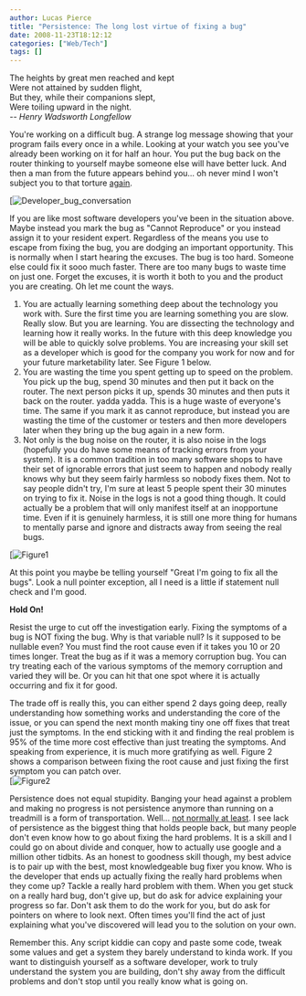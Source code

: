 ```yaml
---
author: Lucas Pierce
title: "Persistence: The long lost virtue of fixing a bug"
date: 2008-11-23T18:12:12
categories: ["Web/Tech"]
tags: []
---
```


The heights by great men reached and kept  
Were not attained by sudden flight,   
But they, while their companions slept,   
Were toiling upward in the night.  
*-- Henry Wadsworth Longfellow*

You're working on a difficult bug. A strange log message showing that your program fails every once in a while. Looking at your watch you see you've already been working on it for half an hour. You put the bug back on the router thinking to yourself maybe someone else will have better luck. And then a man from the future appears behind you... oh never mind I won't subject you to that torture [again](http://www.bonnycode.com/guide/2008/11/do-not-fix-what-you-dont-understand.html).

[![Developer_bug_conversation](/bug2hard.png)

If you are like most software developers you've been in the situation above. Maybe instead you mark the bug as "Cannot Reproduce" or you instead assign it to your resident expert. Regardless of the means you use to escape from fixing the bug, you are dodging an important opportunity. This is normally when I start hearing the excuses. The bug is too hard. Someone else could fix it sooo much faster. There are too many bugs to waste time on just one. Forget the excuses, it is worth it both to you and the product you are creating. Oh let me count the ways.

1. You are actually learning something deep about the technology you work with. Sure the first time you are learning something you are slow. Really slow. But you are learning. You are dissecting the technology and learning how it really works. In the future with this deep knowledge you will be able to quickly solve problems. You are increasing your skill set as a developer which is good for the company you work for now and for your future marketability later. See Figure 1 below.
2. You are wasting the time you spent getting up to speed on the problem. You pick up the bug, spend 30 minutes and then put it back on the router. The next person picks it up, spends 30 minutes and then puts it back on the router. yadda yadda. This is a huge waste of everyone's time. The same if you mark it as cannot reproduce, but instead you are wasting the time of the customer or testers and then more developers later when they bring up the bug again in a new form.
3. Not only is the bug noise on the router, it is also noise in the logs (hopefully you do have some means of tracking errors from your system). It is a common tradition in too many software shops to have their set of ignorable errors that just seem to happen and nobody really knows why but they seem fairly harmless so nobody fixes them. Not to say people didn't try, I'm sure at least 5 people spent their 30 minutes on trying to fix it. Noise in the logs is not a good thing though. It could actually be a problem that will only manifest itself at an inopportune time. Even if it is genuinely harmless, it is still one more thing for humans to mentally parse and ignore and distracts away from seeing the real bugs.

[![Figure1](/figure1.png)
  
At this point you maybe be telling yourself "Great I'm going to fix all the bugs". Look a null pointer exception, all I need is a little if statement null check and I'm good.

**Hold On!**

Resist the urge to cut off the investigation early. Fixing the symptoms of a bug is NOT fixing the bug. Why is that variable null? Is it supposed to be nullable even? You must find the root cause even if it takes you 10 or 20 times longer. Treat the bug as if it was a memory corruption bug. You can try treating each of the various symptoms of the memory corruption and varied they will be. Or you can hit that one spot where it is actually occurring and fix it for good.

The trade off is really this, you can either spend 2 days going deep, really understanding how something works and understanding the core of the issue, or you can spend the next month making tiny one off fixes that treat just the symptoms. In the end sticking with it and finding the real problem is 95% of the time more cost effective than just treating the symptoms. And speaking from experience, it is much more gratifying as well. Figure 2 shows a comparison between fixing the root cause and just fixing the first symptom you can patch over.  
[![Figure2](/figure2.png)

Persistence does not equal stupidity. Banging your head against a problem and making no progress is not persistence anymore than running on a treadmill is a form of transportation. Well... [not normally at least](http://www.heavy.com/video/61095). I see lack of persistence as the biggest thing that holds people back, but many people don't even know how to go about fixing the hard problems. It is a skill and I could go on about divide and conquer, how to actually use google and a million other tidbits. As an honest to goodness skill though, my best advice is to pair up with the best, most knowledgeable bug fixer you know. Who is the developer that ends up actually fixing the really hard problems when they come up? Tackle a really hard problem with them. When you get stuck on a really hard bug, don't give up, but do ask for advice explaining your progress so far. Don't ask them to do the work for you, but do ask for pointers on where to look next. Often times you'll find the act of just explaining what you've discovered will lead you to the solution on your own.

Remember this. Any script kiddie can copy and paste some code, tweak some values and get a system they barely understand to kinda work. If you want to distinguish yourself as a software developer, work to truly understand the system you are building, don't shy away from the difficult problems and don't stop until you really know what is going on.